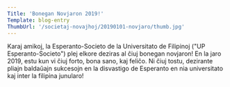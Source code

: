 ```yaml
---
Title: 'Bonegan Novjaron 2019!'
Template: blog-entry
ThumbUrl: '/societaj-novajhoj/20190101-novjaro/thumb.jpg'
---
```


Karaj amikoj, la Esperanto-Societo de la Universitato de Filipinoj ("UP Esperanto-Societo") plej elkore deziras al ĉiuj bonegan novjaron! En la jaro 2019, estu kun vi ĉiuj forto, bona sano, kaj feliĉo. Ni ĉiuj tostu, dezirante pliajn baldaŭajn sukcesojn en la disvastigo de Esperanto en nia universitato kaj inter la filipina junularo!